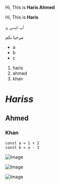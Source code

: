 Hi, This is  **Haris Ahmed**

Hi,  This  is  **Haris**

آپ کیسے ہو

مرحبا بكم

- a
- b
- c

1. haris
2. ahmed
3. khan

# ***Hariss***

## Ahmed

### Khan

```
const a = 1 + 2 
const b = a - 3
```


![Image](https://s3.us-west-2.amazonaws.com/secure.notion-static.com/63d80881-c821-4c9e-86c9-87acc2a861a2/White_Modern_Simple_Photo_Zoom_Virtual_Background_%283%29.png?X-Amz-Algorithm=AWS4-HMAC-SHA256&X-Amz-Content-Sha256=UNSIGNED-PAYLOAD&X-Amz-Credential=AKIAT73L2G45EIPT3X45%2F20230817%2Fus-west-2%2Fs3%2Faws4_request&X-Amz-Date=20230817T131523Z&X-Amz-Expires=3600&X-Amz-Signature=6e3af6ff5440a5cfe6e310f60f1737cc86fd95f9301c149db3b162d49ca22de6&X-Amz-SignedHeaders=host&x-id=GetObject)

![Image](https://i.imgur.com/GT55mjD.png)

![Image](https://i.imgur.com/bJVeWH3.png)
